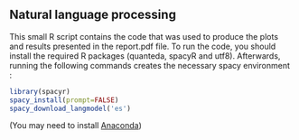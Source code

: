 ## Natural language processing

This small R script contains the code that was used to produce the plots and results presented in the report.pdf file. To run the code, you should install the required R packages (quanteda, spacyR and utf8). Afterwards, running the following commands creates the necessary spacy environment : 

```R
library(spacyr)
spacy_install(prompt=FALSE)
spacy_download_langmodel('es')
```
(You may need to install [Anaconda](https://www.anaconda.com/products/individual#windows))
